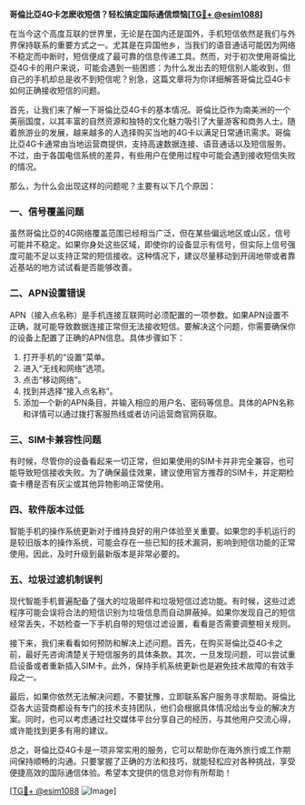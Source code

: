 **哥倫比亞4G卡怎麽收短信？轻松搞定国际通信烦恼[[TG💪+ @esim1088](https://t.me/s/esim1088)]**

在当今这个高度互联的世界里，无论是在国内还是国外，手机短信依然是我们与外界保持联系的重要方式之一。尤其是在异国他乡，当我们的语音通话可能因为网络不稳定而中断时，短信便成了最可靠的信息传递工具。然而，对于初次使用哥倫比亞4G卡的用户来说，可能会遇到一些困惑：为什么发出去的短信别人能收到，但自己的手机却总是收不到短信呢？别急，这篇文章将为你详细解答哥倫比亞4G卡如何正确接收短信的问题。

首先，让我们来了解一下哥倫比亞4G卡的基本情况。哥倫比亞作为南美洲的一个美丽国度，以其丰富的自然资源和独特的文化魅力吸引了大量游客和商务人士。随着旅游业的发展，越来越多的人选择购买当地的4G卡以满足日常通讯需求。哥倫比亞4G卡通常由当地运营商提供，支持高速数据连接、语音通话以及短信服务。不过，由于各国电信系统的差异，有些用户在使用过程中可能会遇到接收短信失败的情况。

那么，为什么会出现这样的问题呢？主要有以下几个原因：

### 一、信号覆盖问题

虽然哥倫比亞的4G网络覆盖范围已经相当广泛，但在某些偏远地区或山区，信号可能并不稳定。如果你身处这些区域，即使你的设备显示有信号，但实际上信号强度可能不足以支持正常的短信接收。这种情况下，建议尽量移动到开阔地带或者靠近基站的地方试试看是否能够改善。

### 二、APN设置错误

APN（接入点名称）是手机连接互联网时必须配置的一项参数。如果APN设置不正确，就可能导致数据连接正常但无法接收短信。要解决这个问题，你需要确保你的设备上配置了正确的APN信息。具体步骤如下：

1. 打开手机的“设置”菜单。
2. 进入“无线和网络”选项。
3. 点击“移动网络”。
4. 找到并选择“接入点名称”。
5. 添加一个新的APN条目，并输入相应的用户名、密码等信息。具体的APN名称和详情可以通过拨打客服热线或者访问运营商官网获取。

### 三、SIM卡兼容性问题

有时候，尽管你的设备看起来一切正常，但如果使用的SIM卡并非完全兼容，也可能导致短信接收失败。为了确保最佳效果，建议使用官方推荐的SIM卡，并定期检查卡槽是否有灰尘或其他异物影响正常使用。

### 四、软件版本过低

智能手机的操作系统更新对于维持良好的用户体验至关重要。如果您的手机运行的是较旧版本的操作系统，可能会存在一些已知的技术漏洞，影响到短信功能的正常使用。因此，及时升级到最新版本是非常必要的。

### 五、垃圾过滤机制误判

现代智能手机普遍配备了强大的垃圾邮件和垃圾短信过滤功能。有时候，这些过滤程序可能会误将合法的短信识别为垃圾信息而自动屏蔽掉。如果你发现自己的短信经常丢失，不妨检查一下手机自带的短信过滤设置，看看是否需要调整相关规则。

接下来，我们来看看如何预防和解决上述问题。首先，在购买哥倫比亞4G卡之前，最好先咨询清楚关于短信服务的具体条款。其次，一旦发现问题，可以尝试重启设备或者重新插入SIM卡。此外，保持手机系统更新也是避免技术故障的有效手段之一。

最后，如果你依然无法解决问题，不要犹豫，立即联系客户服务寻求帮助。哥倫比亞各大运营商都设有专门的技术支持团队，他们会根据具体情况给出专业的解决方案。同时，也可以考虑通过社交媒体平台分享自己的经历，与其他用户交流心得，或许能找到更多有用的建议。

总之，哥倫比亞4G卡是一项非常实用的服务，它可以帮助你在海外旅行或工作期间保持顺畅的沟通。只要掌握了正确的方法和技巧，就能轻松应对各种挑战，享受便捷高效的国际通信体验。希望本文提供的信息对你有所帮助！

[[TG💪+ @esim1088](https://t.me/s/esim1088) ![Image](https://i.postimg.cc/4NQfJmqS/Snipaste-2025-05-13-00-14-12.png)]